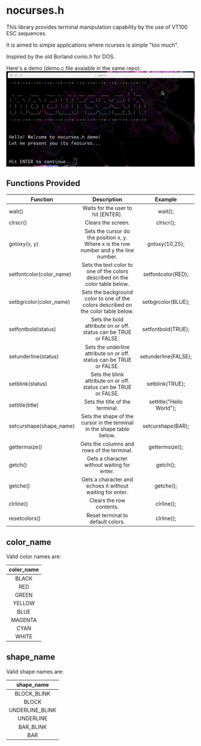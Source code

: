 # nocurses.h

This library provides terminal manipulation capability by the use of VT100 ESC sequences. 

It is aimed to simple applications where ncurses is simple "too much".

Inspired by the old Borland conio.h for DOS.

Here's a demo (demo.c file avaiable in the same repo):
![nocurses.h](img/nocurses.gif)

## Functions Provided
| Function                 |                                       Description                                      |        Example           |
|--------------------------|:--------------------------------------------------------------------------------------:|:------------------------:|
| wait()                   |                           Waits for the user to hit [ENTER].                           | wait();                  |
| clrscr()                 |                                   Clears the screen.                                   | clrscr();                |
| gotoxy(x, y)             | Sets the cursor do the position x, y. Where x is the row number and y the line number. | gotoxy(10,25);           |
| setfontcolor(color_name) | Sets the text color to one of the colors described on the color table below.           | setfontcolor(RED);       |
| setbgrcolor(color_name)  | Sets the background color to one of the colors described on the color table below.     | setbgrcolor(BLUE);       |
| setfontbold(status)      | Sets the bold attribute on or off. status can be TRUE or FALSE.                        | setfontbold(TRUE);       |
| setunderline(status)     | Sets the underline attribute on or off. status can be TRUE or FALSE.                   | setunderline(FALSE);     |
| setblink(status)         | Sets the blink attribute on or off. status can be TRUE or FALSE.                       | setblink(TRUE);          |
| settitle(title)          | Sets the title of the terminal.                                                        | settitle("Hello World"); |
| setcurshape(shape_name)  | Sets the shape of the cursor in the terminal in the shape table below.                 | setcurshape(BAR);        |
| gettermsize()            | Gets the columns and rows of the terminal.                                             | gettermsize();           |
| getch()                  | Gets a character without waiting for enter.                                            | getch();                 |
| getche()                 | Gets a character and echoes it without waiting for enter.                              | getche();                |
| clrline()                | Clears the row contents.                                                               | clrline();               |
| resetcolors()            | Reset terminal to default colors.                                                      | clrline();               |


## color_name

Valid color names are:

| color_name |
|:----------:|
| BLACK      |
| RED        |
| GREEN      |
| YELLOW     |
| BLUE       |
| MAGENTA    |
| CYAN       |
| WHITE      |

## shape_name

Valid shape names are:

| shape_name      |
|:---------------:|
| BLOCK_BLINK     |
| BLOCK           |
| UNDERLINE_BLINK |
| UNDERLINE       |
| BAR_BLINK       |
| BAR             |

